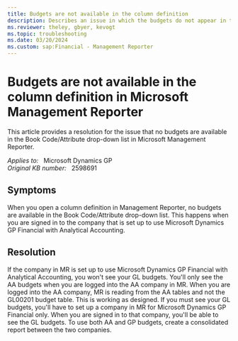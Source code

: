 ```yaml
---
title: Budgets are not available in the column definition
description: Describes an issue in which the budgets do not appear in the column definition in Microsoft Management Reporter. Provides a resolution.
ms.reviewer: theley, gbyer, kevogt
ms.topic: troubleshooting
ms.date: 03/20/2024
ms.custom: sap:Financial - Management Reporter
---
```

# Budgets are not available in the column definition in Microsoft Management Reporter

This article provides a resolution for the issue that no budgets are available in the Book Code/Attribute drop-down list in Microsoft Management Reporter.

_Applies to:_ &nbsp; Microsoft Dynamics GP  
_Original KB number:_ &nbsp; 2598691

## Symptoms

When you open a column definition in Management Reporter, no budgets are available in the Book Code/Attribute drop-down list. This happens when you are signed in to the company that is set up to use Microsoft Dynamics GP Financial with Analytical Accounting.

## Resolution

If the company in MR is set up to use Microsoft Dynamics GP Financial with Analytical Accounting, you won't see your GL budgets. You'll only see the AA budgets when you are logged into the AA company in MR. When you are logged into the AA company, MR is reading from the AA tables and not the GL00201 budget table. This is working as designed. If you must see your GL budgets, you'll have to set up a company in MR for Microsoft Dynamics GP Financial only. When you are signed in to that company, you'll be able to see the GL budgets. To use both AA and GP budgets, create a consolidated report between the two companies.

